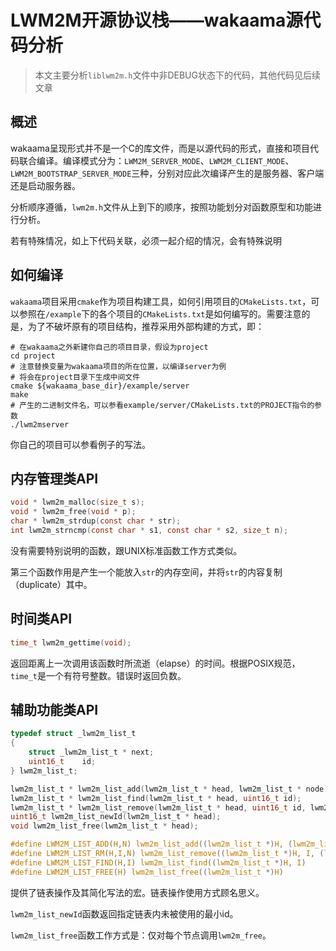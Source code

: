# LWM2M开源协议栈——wakaama源代码分析

> 本文主要分析`liblwm2m.h`文件中非DEBUG状态下的代码，其他代码见后续文章

## 概述

wakaama呈现形式并不是一个C的库文件，而是以源代码的形式，直接和项目代码联合编译。编译模式分为：`LWM2M_SERVER_MODE`、`LWM2M_CLIENT_MODE`、`LWM2M_BOOTSTRAP_SERVER_MODE`三种，分别对应此次编译产生的是服务器、客户端还是启动服务器。

分析顺序遵循，`lwm2m.h`文件从上到下的顺序，按照功能划分对函数原型和功能进行分析。

若有特殊情况，如上下代码关联，必须一起介绍的情况，会有特殊说明

## 如何编译

`wakaama`项目采用`cmake`作为项目构建工具，如何引用项目的`CMakeLists.txt`，可以参照在`/example`下的各个项目的`CMakeLists.txt`是如何编写的。需要注意的是，为了不破坏原有的项目结构，推荐采用外部构建的方式，即：

```shell
# 在wakaama之外新建你自己的项目目录，假设为project
cd project
# 注意替换变量为wakaama项目的所在位置，以编译server为例
# 将会在project目录下生成中间文件
cmake ${wakaama_base_dir}/example/server
make
# 产生的二进制文件名，可以参看example/server/CMakeLists.txt的PROJECT指令的参数
./lwm2mserver
```

你自己的项目可以参看例子的写法。

## 内存管理类API

```c
void * lwm2m_malloc(size_t s);
void * lwm2m_free(void * p);
char * lwm2m_strdup(const char * str);
int lwm2m_strncmp(const char * s1, const char * s2, size_t n);
```

没有需要特别说明的函数，跟UNIX标准函数工作方式类似。

第三个函数作用是产生一个能放入`str`的内存空间，并将`str`的内容复制（duplicate）其中。

## 时间类API

```c
time_t lwm2m_gettime(void);
```

返回距离上一次调用该函数时所流逝（elapse）的时间。根据POSIX规范，`time_t`是一个有符号整数。错误时返回负数。

## 辅助功能类API

```c
typedef struct _lwm2m_list_t
{
    struct _lwm2m_list_t * next;
    uint16_t    id;
} lwm2m_list_t;

lwm2m_list_t * lwm2m_list_add(lwm2m_list_t * head, lwm2m_list_t * node);
lwm2m_list_t * lwm2m_list_find(lwm2m_list_t * head, uint16_t id);
lwm2m_list_t * lwm2m_list_remove(lwm2m_list_t * head, uint16_t id, lwm2m_list_t ** nodeP);
uint16_t lwm2m_list_newId(lwm2m_list_t * head);
void lwm2m_list_free(lwm2m_list_t * head);

#define LWM2M_LIST_ADD(H,N) lwm2m_list_add((lwm2m_list_t *)H, (lwm2m_list_t *)N);
#define LWM2M_LIST_RM(H,I,N) lwm2m_list_remove((lwm2m_list_t *)H, I, (lwm2m_list_t **)N);
#define LWM2M_LIST_FIND(H,I) lwm2m_list_find((lwm2m_list_t *)H, I)
#define LWM2M_LIST_FREE(H) lwm2m_list_free((lwm2m_list_t *)H)
```

提供了链表操作及其简化写法的宏。链表操作使用方式顾名思义。

`lwm2m_list_newId`函数返回指定链表内未被使用的最小id。

`lwm2m_list_free`函数工作方式是：仅对每个节点调用`lwm2m_free`。

